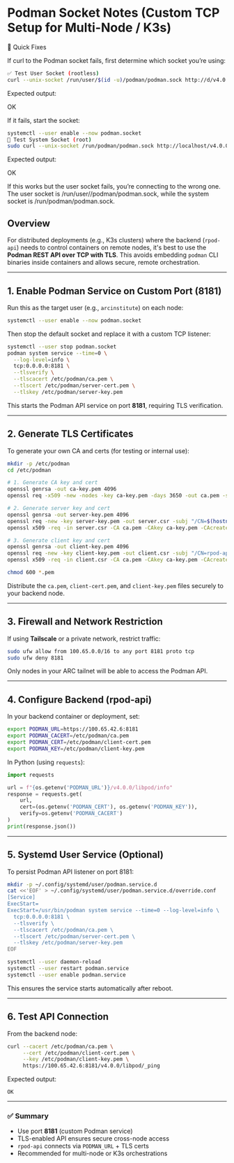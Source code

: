 # Podman Socket Notes (Custom TCP Setup for Multi-Node / K3s)

🔧 Quick Fixes

If curl to the Podman socket fails, first determine which socket you’re using:
```bash
✅ Test User Socket (rootless)
curl --unix-socket /run/user/$(id -u)/podman/podman.sock http://d/v4.0.0/libpod/_ping
```
Expected output:

OK

If it fails, start the socket:
```bash
systemctl --user enable --now podman.socket
🔐 Test System Socket (root)
sudo curl --unix-socket /run/podman/podman.sock http://localhost/v4.0.0/libpod/_ping
```
Expected output:

OK

If this works but the user socket fails, you’re connecting to the wrong one. The user socket is /run/user/<uid>/podman/podman.sock, while the system socket is /run/podman/podman.sock.


## Overview

For distributed deployments (e.g., K3s clusters) where the backend (`rpod-api`) needs to control containers on remote nodes, it's best to use the **Podman REST API over TCP with TLS**. This avoids embedding `podman` CLI binaries inside containers and allows secure, remote orchestration.

---

## 1. Enable Podman Service on Custom Port (8181)

Run this as the target user (e.g., `arcinstitute`) on each node:

```bash
systemctl --user enable --now podman.socket
```

Then stop the default socket and replace it with a custom TCP listener:

```bash
systemctl --user stop podman.socket
podman system service --time=0 \
  --log-level=info \
  tcp:0.0.0.0:8181 \
  --tlsverify \
  --tlscacert /etc/podman/ca.pem \
  --tlscert /etc/podman/server-cert.pem \
  --tlskey /etc/podman/server-key.pem
```

This starts the Podman API service on port **8181**, requiring TLS verification.

---

## 2. Generate TLS Certificates

To generate your own CA and certs (for testing or internal use):

```bash
mkdir -p /etc/podman
cd /etc/podman

# 1. Generate CA key and cert
openssl genrsa -out ca-key.pem 4096
openssl req -x509 -new -nodes -key ca-key.pem -days 3650 -out ca.pem -subj "/CN=Podman-CA"

# 2. Generate server key and cert
openssl genrsa -out server-key.pem 4096
openssl req -new -key server-key.pem -out server.csr -subj "/CN=$(hostname)"
openssl x509 -req -in server.csr -CA ca.pem -CAkey ca-key.pem -CAcreateserial -out server-cert.pem -days 3650

# 3. Generate client key and cert
openssl genrsa -out client-key.pem 4096
openssl req -new -key client-key.pem -out client.csr -subj "/CN=rpod-api"
openssl x509 -req -in client.csr -CA ca.pem -CAkey ca-key.pem -CAcreateserial -out client-cert.pem -days 3650

chmod 600 *.pem
```

Distribute the `ca.pem`, `client-cert.pem`, and `client-key.pem` files securely to your backend node.

---

## 3. Firewall and Network Restriction

If using **Tailscale** or a private network, restrict traffic:

```bash
sudo ufw allow from 100.65.0.0/16 to any port 8181 proto tcp
sudo ufw deny 8181
```

Only nodes in your ARC tailnet will be able to access the Podman API.

---

## 4. Configure Backend (rpod-api)

In your backend container or deployment, set:

```bash
export PODMAN_URL=https://100.65.42.6:8181
export PODMAN_CACERT=/etc/podman/ca.pem
export PODMAN_CERT=/etc/podman/client-cert.pem
export PODMAN_KEY=/etc/podman/client-key.pem
```

In Python (using `requests`):

```python
import requests

url = f"{os.getenv('PODMAN_URL')}/v4.0.0/libpod/info"
response = requests.get(
    url,
    cert=(os.getenv('PODMAN_CERT'), os.getenv('PODMAN_KEY')),
    verify=os.getenv('PODMAN_CACERT')
)
print(response.json())
```

---

## 5. Systemd User Service (Optional)

To persist Podman API listener on port 8181:

```bash
mkdir -p ~/.config/systemd/user/podman.service.d
cat <<'EOF' > ~/.config/systemd/user/podman.service.d/override.conf
[Service]
ExecStart=
ExecStart=/usr/bin/podman system service --time=0 --log-level=info \
  tcp:0.0.0.0:8181 \
  --tlsverify \
  --tlscacert /etc/podman/ca.pem \
  --tlscert /etc/podman/server-cert.pem \
  --tlskey /etc/podman/server-key.pem
EOF

systemctl --user daemon-reload
systemctl --user restart podman.service
systemctl --user enable podman.service
```

This ensures the service starts automatically after reboot.

---

## 6. Test API Connection

From the backend node:

```bash
curl --cacert /etc/podman/ca.pem \
     --cert /etc/podman/client-cert.pem \
     --key /etc/podman/client-key.pem \
     https://100.65.42.6:8181/v4.0.0/libpod/_ping
```

Expected output:

```
OK
```

---

### ✅ Summary

* Use port **8181** (custom Podman service)
* TLS-enabled API ensures secure cross-node access
* `rpod-api` connects via `PODMAN_URL` + TLS certs
* Recommended for multi-node or K3s orchestrations
